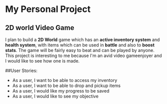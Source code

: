 # My Personal Project

## 2D world Video Game
I plan to build a **2D World** game which has an **active inventory system** and **health system**, with items which can be used in **battle** and also to **boost stats**. The game will be fairly easy to beat and can be played by anyone. This project is interesting to me because I'm an avid video gameenjoyer and I would like to see how one is made.

##User Stories:
- As a user, I want to be able to access my inventory
- As a user, I want to be able to drop and pickup items
- As a user, I would like my progress to be saved
- As a user, I would like to see my objective